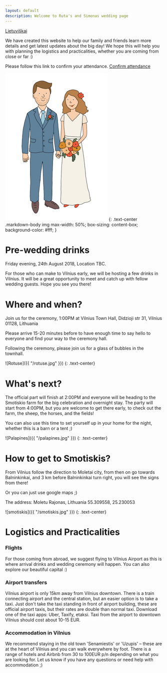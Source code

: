 ```yaml
---
layout: default
description: Welcome to Ruta's and Simonas wedding page
---
```


[Lietuviškai](lt)

We have created this website to help our family and friends learn more details and get latest updates about the big day! We hope this will help you with planning the logistics and practicalities, whether you are coming from close or far :)

Please follow this link to confirm your attendance.
<a href="https://goo.gl/wMygUc" target="blank">Confirm attendance</a>

![Ruta & Simonas](/R&Small.jpg)
{: .text-center .markdown-body img max-width: 50%; box-sizing: content-box; background-color: #fff; }

# [](#header-1) Pre-wedding drinks

Friday evening, 24th August 2018, Location TBC.

For those who can make to Vilnius early, we will be hosting a few drinks in Vilnius. It will be a great opportunity to meet and catch up with fellow wedding guests. Hope you see you there!

# [](#header-1) Where and when?

Join us for the ceremony, 1:00PM at Vilnius Town Hall, Didzioji str 31, Vilnius 01128, Lithuania

Please arrive 15-20 minutes before to have enough time to say hello to everyone and find your way to the ceremony hall.

Following the ceremony, please join us for a glass of bubbles in the townhall.

![Rotuse]({{ "/rotuse.jpg" }})
{: .text-center}


# [](#header-1) What's next?

The official part will finish at 2:00PM and everyone will be heading to the Smotiskio farm for the big celebration and overnight stay. The party will start from 4:00PM, but you are welcome to get there early, to check out the farm, the sheep, the horses, and the fields!

You can also use this time to set yourself up in your home for the night, whether this is a barn or a tent ;)

![Palapines]({{ "/palapines.jpg" }})
{: .text-center}

# [](#header-1) How to get to Smotiskis?

From Vilnius follow the direction to Moletai city, from then on go towards Balninkinkai, and 3 km before Balninkinkai turn right, you will see the signs from there!

Or you can just use google maps ;)

The address:
Moletu Rajonas, Lithuania
55.309558, 25.230053

![smotiskis]({{ "/smotiskis.jpg" }})
{: .text-center}

# [](#header-1) Logistics and Practicalities

### [](#header-3) Flights

For those coming from abroad, we suggest flying to Vilnius Airport as this is where arrival drinks and wedding ceremony will happen. You can also explore our beautiful capital :)

### [](#header-3) Airport transfers

Vilnius airport is only 15km away from Vilnius downtown. There is a train connecting airport and the central station, but an easier option is to take a taxi. Just don't take the taxi standing in front of airport building, these are official airport taxis, but their rates are double than normal taxi. Download one of the taxi apps: Uber, Taxify, etaksi. Taxi from the airport to downtown Vilnius should cost about 10-15 EUR.

### [](#header-3) Accommodation in Vilnius

We recommend staying in the old town 'Senamiestis' or 'Uzupis' – these are at the heart of Vilnius and you can walk everywhere by foot. There is a range of hotels and Airbnb from 30 to 100EUR p/n depending on what you are looking for. Let us know if you have any questions or need help with accommodation ;)
